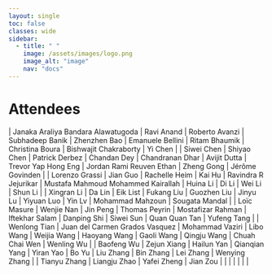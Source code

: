 ```yaml
---
layout: single
toc: false
classes: wide
sidebar:  
  - title: " "   
    image: /assets/images/logo.png
    image_alt: "image"
    nav: "docs"
---
```


# Attendees

| Janaka Araliya Bandara Alawatugoda | Ravi Anand | Roberto Avanzi | Subhadeep Banik | Zhenzhen Bao | Emanuele Bellini | Ritam Bhaumik | Christina Boura | Bishwajit Chakraborty | Yi Chen |
| Siwei Chen | Shiyao Chen | Patrick Derbez | Chandan Dey | Chandranan Dhar | Avijit Dutta | Trevor Yap Hong Eng | Jordan Rami Reuven Ethan | Zheng Gong | Jérôme Govinden |
| Lorenzo Grassi | Jian Guo | Rachelle Heim | Kai Hu | Ravindra R Jejurikar | Mustafa Mahmoud Mohammed Kairallah | Huina Li | Di Li | Wei Li | Shun Li |
| Xingran Li | Da Lin | Eik List | Fukang Liu | Guozhen Liu | Jinyu Lu | Yiyuan Luo | Yin Lv | Mohammad Mahzoun | Sougata Mandal |
| Loïc Masure | Wenjie Nan | Jin Peng | Thomas Peyrin | Mostafizar Rahman | Iftekhar Salam | Danping Shi | Siwei Sun | Quan Quan Tan | Yufeng Tang |
| Wenlong Tian | Juan del Carmen Grados Vasquez | Mohammad Vaziri | Libo Wang | Weijia Wang | Haoyang Wang | Gaoli Wang | Qingju Wang | Chuah Chai Wen | Wenling Wu |
| Baofeng Wu | Zejun Xiang | Hailun Yan | Qianqian Yang | Yiran Yao | Bo Yu | Liu Zhang | Bin Zhang | Lei Zhang | Wenying Zhang |
| Tianyu Zhang | Liangju Zhao | Yafei Zheng | Jian Zou |   |   |   |   |   |   |
